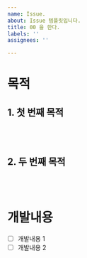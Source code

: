 ```yaml
---
name: Issue.
about: Issue 템플릿입니다.
title: 00 을 한다.
labels: ''
assignees: ''

---
```


# 목적
## 1. 첫 번째 목적

<br>
<br>

## 2. 두 번째 목적

<br>
<br>

# 개발내용
- [ ] 개발내용 1
- [ ] 개발내용 2

<br>
<br>
